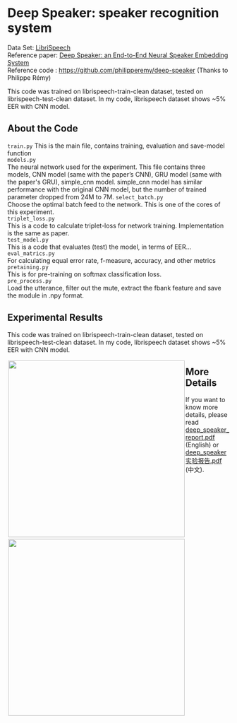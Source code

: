 #  Deep Speaker: speaker recognition system

Data Set: [LibriSpeech](http://www.openslr.org/12/)  
Reference paper: [Deep Speaker: an End-to-End Neural Speaker Embedding System](https://arxiv.org/pdf/1705.02304.pdf)  
Reference code : https://github.com/philipperemy/deep-speaker (Thanks to Philippe Rémy)  
  
This code was trained on librispeech-train-clean dataset, tested on librispeech-test-clean dataset. In my code, librispeech dataset shows ~5% EER with CNN model.   
  
## About the Code
`train.py`
This is the main file, contains training, evaluation and save-model function  
`models.py`  
The neural network used for the experiment. This file contains three models, CNN model (same with the paper’s CNN), GRU model (same with the paper's GRU), simple_cnn model. simple_cnn model has similar performance with the original CNN model, but the number of trained parameter dropped from 24M to 7M. 
`select_batch.py`  
Choose the optimal batch feed to the network. This is one of the cores  of this experiment.   
`triplet_loss.py`  
This is a code to calculate triplet-loss for network training. Implementation is the same as paper.  
`test_model.py`  
This is a code that evaluates (test) the model, in terms of EER...   
`eval_matrics.py`  
For calculating equal error rate, f-measure, accuracy, and other metrics 
`pretaining.py`  
This is for pre-training on softmax classification loss.  
`pre_process.py`  
Load the utterance, filter out the mute, extract the fbank feature and save the module in .npy format. 
  
## Experimental Results  
This code was trained on librispeech-train-clean dataset, tested on librispeech-test-clean dataset. In my code, librispeech dataset shows ~5% EER with CNN model. 
  
<div style="float:left;border:solid 1px 000;margin:2px;"><img src="https://github.com/Walleclipse/Deep_Speaker-speaker_recognition_system/raw/master/demo/loss.png"  width="400" ></div>
<div style="float:left;border:solid 1px 000;margin:2px;"><img src="https://github.com/Walleclipse/Deep_Speaker-speaker_recognition_system/raw/master/demo/EER.png" width="400" ></div>  

## More Details  
  If you want to know more details, please read [deep_speaker_report.pdf](deep_speaker_report.pdf) (English) or [deep_speaker实验报告.pdf](deep_speaker实验报告.pdf) (中文). 
